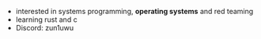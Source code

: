 - interested in systems programming, <strong>operating systems</strong> and red teaming
- learning rust and c
- Discord: zun1uwu
